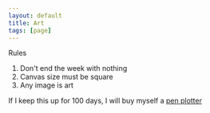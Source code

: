 ```yaml
---
layout: default
title: Art
tags: [page]
---
```


Rules

1. Don't end the week with nothing
2. Canvas size must be square
3. Any image is art

If I keep this up for 100 days, I will buy myself a [pen plotter](https://shop.evilmadscientist.com/productsmenu/846)
